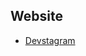 ## Website

- [Devstagram]([https://laravel.com/docs/routing](https://devstagram-mangelgl.nue.dom.my.id/))

